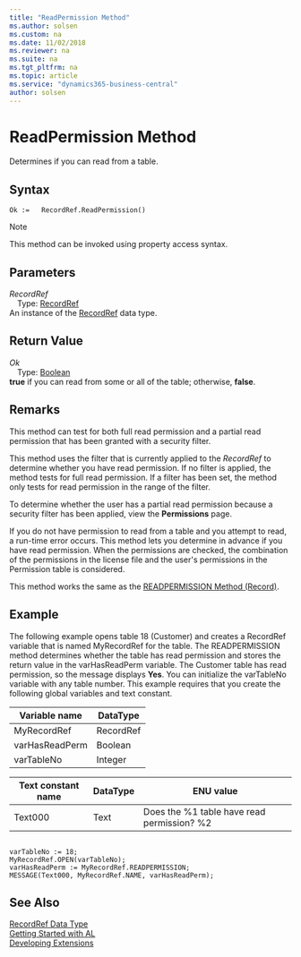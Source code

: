```yaml
---
title: "ReadPermission Method"
ms.author: solsen
ms.custom: na
ms.date: 11/02/2018
ms.reviewer: na
ms.suite: na
ms.tgt_pltfrm: na
ms.topic: article
ms.service: "dynamics365-business-central"
author: solsen
---
```

[//]: # (START>DO_NOT_EDIT)
[//]: # (IMPORTANT:Do not edit any of the content between here and the END>DO_NOT_EDIT.)
[//]: # (Any modifications should be made in the .xml files in the ModernDev repo.)
# ReadPermission Method
Determines if you can read from a table.

## Syntax
```
Ok :=   RecordRef.ReadPermission()
```
> [!NOTE]  
> This method can be invoked using property access syntax.  

## Parameters
*RecordRef*  
&emsp;Type: [RecordRef](recordref-data-type.md)  
An instance of the [RecordRef](recordref-data-type.md) data type.  

## Return Value
*Ok*  
&emsp;Type: [Boolean](../boolean/boolean-data-type.md)  
**true** if you can read from some or all of the table; otherwise, **false**.  


[//]: # (IMPORTANT: END>DO_NOT_EDIT)

## Remarks  
 This method can test for both full read permission and a partial read permission that has been granted with a security filter.  
  
 This method uses the filter that is currently applied to the *RecordRef* to determine whether you have read permission. If no filter is applied, the method tests for full read permission. If a filter has been set, the method only tests for read permission in the range of the filter.  
  
 To determine whether the user has a partial read permission because a security filter has been applied, view the **Permissions** page. <!-- Links For more information, see [How to: Set Security Filters](How-to-Set-Security-Filters.md). -->  
  
 If you do not have permission to read from a table and you attempt to read, a run-time error occurs. This method lets you determine in advance if you have read permission. When the permissions are checked, the combination of the permissions in the license file and the user's permissions in the Permission table is considered.  
  
 This method works the same as the [READPERMISSION Method \(Record\)](../../methods/devenv-readpermission-method-record.md).  
  
## Example  
 The following example opens table 18 \(Customer\) and creates a RecordRef variable that is named MyRecordRef for the table. The READPERMISSION method determines whether the table has read permission and stores the return value in the varHasReadPerm variable. The Customer table has read permission, so the message displays **Yes**. You can initialize the varTableNo variable with any table number. This example requires that you create the following global variables and text constant.  
  
|Variable name|DataType|  
|-------------------|--------------|  
|MyRecordRef|RecordRef|  
|varHasReadPerm|Boolean|  
|varTableNo|Integer|  
  
|Text constant name|DataType|ENU value|  
|------------------------|--------------|---------------|  
|Text000|Text|Does the %1 table have read permission? %2|  
  
```  
  
varTableNo := 18;  
MyRecordRef.OPEN(varTableNo);  
varHasReadPerm := MyRecordRef.READPERMISSION;  
MESSAGE(Text000, MyRecordRef.NAME, varHasReadPerm);  
```  
  

## See Also
[RecordRef Data Type](recordref-data-type.md)  
[Getting Started with AL](../../devenv-get-started.md)  
[Developing Extensions](../../devenv-dev-overview.md)
